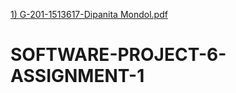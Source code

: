 [1) G-201-1513617-Dipanita Mondol.pdf](https://github.com/dipanwitamondalprity22/SOFTWARE-PROJECT-5-ASSIGNMENT-1/files/10287016/1.G-201-1513617-Dipanita.Mondol.pdf)
# SOFTWARE-PROJECT-6-ASSIGNMENT-1
